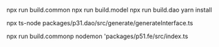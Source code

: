 
npx run build.common
npx run build.model
npx run build.dao
yarn install

npx ts-node packages/p31.dao/src/generate/generateInterface.ts

npx run build.commonp
nodemon 'packages/p51.fe/src/index.ts
